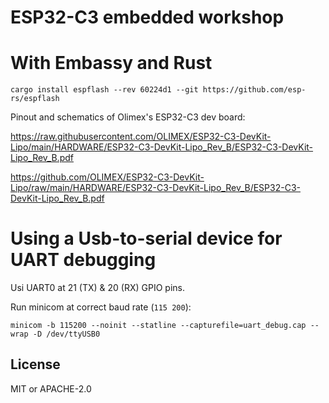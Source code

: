 # ESP32-C3 embedded workshop
# With Embassy and Rust


```
cargo install espflash --rev 60224d1 --git https://github.com/esp-rs/espflash
```


Pinout and schematics of Olimex's ESP32-C3 dev board:

https://raw.githubusercontent.com/OLIMEX/ESP32-C3-DevKit-Lipo/main/HARDWARE/ESP32-C3-DevKit-Lipo_Rev_B/ESP32-C3-DevKit-Lipo_Rev_B.pdf

https://github.com/OLIMEX/ESP32-C3-DevKit-Lipo/raw/main/HARDWARE/ESP32-C3-DevKit-Lipo_Rev_B/ESP32-C3-DevKit-Lipo_Rev_B.pdf

# Using a Usb-to-serial device for UART debugging

Usi UART0 at 21 (TX) & 20 (RX) GPIO pins.


Run minicom at correct baud rate (`115 200`):
```
minicom -b 115200 --noinit --statline --capturefile=uart_debug.cap --wrap -D /dev/ttyUSB0
```


## License
MIT or APACHE-2.0